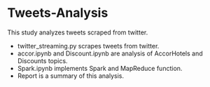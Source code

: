 # Tweets-Analysis  
This study analyzes tweets scraped from twitter.  
* twitter_streaming.py scrapes tweets from twitter.
* accor.ipynb and Discount.ipynb are analysis of AccorHotels and Discounts topics.
* Spark.ipynb implements Spark and MapReduce function.
* Report is a summary of this analysis.